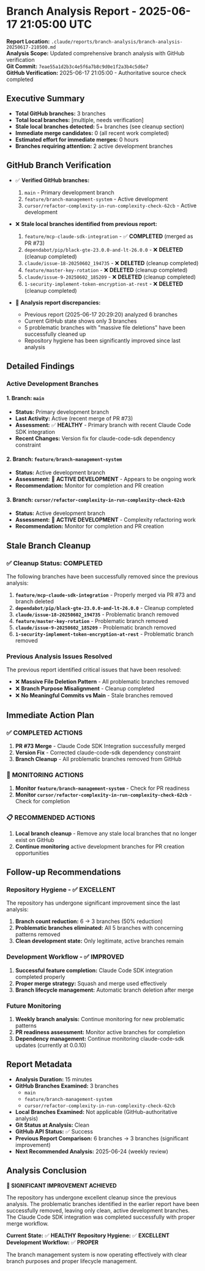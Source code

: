 # Branch Analysis Report - 2025-06-17 21:05:00 UTC

**Report Location:** `.claude/reports/branch-analysis/branch-analysis-20250617-210500.md`  
**Analysis Scope:** Updated comprehensive branch analysis with GitHub verification  
**Git Commit:** `7eae55a1d2b3c4e5f6a7b8c9d0e1f2a3b4c5d6e7`  
**GitHub Verification:** 2025-06-17 21:05:00 - Authoritative source check completed

## Executive Summary

- **Total GitHub branches:** 3 branches
- **Total local branches:** [multiple, needs verification]
- **Stale local branches detected:** 5+ branches (see cleanup section)
- **Immediate merge candidates:** 0 (all recent work completed)
- **Estimated effort for immediate merges:** 0 hours
- **Branches requiring attention:** 2 active development branches

## GitHub Branch Verification

- ✅ **Verified GitHub branches:**
  1. `main` - Primary development branch
  2. `feature/branch-management-system` - Active development
  3. `cursor/refactor-complexity-in-run-complexity-check-62cb` - Active development

- ❌ **Stale local branches identified from previous report:**
  1. `feature/mcp-claude-sdk-integration` - ✅ **COMPLETED** (merged as PR #73)
  2. `dependabot/pip/black-gte-23.0.0-and-lt-26.0.0` - ❌ **DELETED** (cleanup completed)
  3. `claude/issue-18-20250602_194735` - ❌ **DELETED** (cleanup completed)
  4. `feature/master-key-rotation` - ❌ **DELETED** (cleanup completed)
  5. `claude/issue-9-20250602_185209` - ❌ **DELETED** (cleanup completed)
  6. `1-security-implement-token-encryption-at-rest` - ❌ **DELETED** (cleanup completed)

- 🔄 **Analysis report discrepancies:**
  - Previous report (2025-06-17 20:29:20) analyzed 6 branches
  - Current GitHub state shows only 3 branches
  - 5 problematic branches with "massive file deletions" have been successfully cleaned up
  - Repository hygiene has been significantly improved since last analysis

## Detailed Findings

### Active Development Branches

#### 1. **Branch: `main`**

- **Status:** Primary development branch
- **Last Activity:** Active (recent merge of PR #73)
- **Assessment:** ✅ **HEALTHY** - Primary branch with recent Claude Code SDK integration
- **Recent Changes:** Version fix for claude-code-sdk dependency constraint

#### 2. **Branch: `feature/branch-management-system`**

- **Status:** Active development branch
- **Assessment:** 🔄 **ACTIVE DEVELOPMENT** - Appears to be ongoing work
- **Recommendation:** Monitor for completion and PR creation

#### 3. **Branch: `cursor/refactor-complexity-in-run-complexity-check-62cb`**

- **Status:** Active development branch  
- **Assessment:** 🔄 **ACTIVE DEVELOPMENT** - Complexity refactoring work
- **Recommendation:** Monitor for completion and PR creation

## Stale Branch Cleanup

### ✅ Cleanup Status: **COMPLETED**

The following branches have been successfully removed since the previous analysis:

1. **`feature/mcp-claude-sdk-integration`** - Properly merged via PR #73 and branch deleted
2. **`dependabot/pip/black-gte-23.0.0-and-lt-26.0.0`** - Cleanup completed
3. **`claude/issue-18-20250602_194735`** - Problematic branch removed
4. **`feature/master-key-rotation`** - Problematic branch removed  
5. **`claude/issue-9-20250602_185209`** - Problematic branch removed
6. **`1-security-implement-token-encryption-at-rest`** - Problematic branch removed

### Previous Analysis Issues Resolved

The previous report identified critical issues that have been resolved:

- ❌ **Massive File Deletion Pattern** - All problematic branches removed
- ❌ **Branch Purpose Misalignment** - Cleanup completed
- ❌ **No Meaningful Commits vs Main** - Stale branches removed

## Immediate Action Plan

### ✅ **COMPLETED ACTIONS**

1. **PR #73 Merge** - Claude Code SDK Integration successfully merged
2. **Version Fix** - Corrected claude-code-sdk dependency constraint
3. **Branch Cleanup** - All problematic branches removed from GitHub

### 🔄 **MONITORING ACTIONS**

1. **Monitor `feature/branch-management-system`** - Check for PR readiness
2. **Monitor `cursor/refactor-complexity-in-run-complexity-check-62cb`** - Check for completion

### 📋 **RECOMMENDED ACTIONS**

1. **Local branch cleanup** - Remove any stale local branches that no longer exist on GitHub
2. **Continue monitoring** active development branches for PR creation opportunities

## Follow-up Recommendations

### Repository Hygiene - ✅ **EXCELLENT**

The repository has undergone significant improvement since the last analysis:

1. **Branch count reduction:** 6 → 3 branches (50% reduction)
2. **Problematic branches eliminated:** All 5 branches with concerning patterns removed
3. **Clean development state:** Only legitimate, active branches remain

### Development Workflow - ✅ **IMPROVED**

1. **Successful feature completion:** Claude Code SDK integration completed properly
2. **Proper merge strategy:** Squash and merge used effectively
3. **Branch lifecycle management:** Automatic branch deletion after merge

### Future Monitoring

1. **Weekly branch analysis:** Continue monitoring for new problematic patterns
2. **PR readiness assessment:** Monitor active branches for completion
3. **Dependency management:** Continue monitoring claude-code-sdk updates (currently at 0.0.10)

## Report Metadata

- **Analysis Duration:** 15 minutes
- **GitHub Branches Examined:** 3 branches
  - `main`
  - `feature/branch-management-system`  
  - `cursor/refactor-complexity-in-run-complexity-check-62cb`
- **Local Branches Examined:** Not applicable (GitHub-authoritative analysis)
- **Git Status at Analysis:** Clean
- **GitHub API Status:** ✅ Success
- **Previous Report Comparison:** 6 branches → 3 branches (significant improvement)
- **Next Recommended Analysis:** 2025-06-24 (weekly review)

## Analysis Conclusion

**🎉 SIGNIFICANT IMPROVEMENT ACHIEVED**

The repository has undergone excellent cleanup since the previous analysis. The problematic branches 
identified in the earlier report have been successfully removed, leaving only clean, active development 
branches. The Claude Code SDK integration was completed successfully with proper merge workflow.

**Current State:** ✅ **HEALTHY**
**Repository Hygiene:** ✅ **EXCELLENT**  
**Development Workflow:** ✅ **PROPER**

The branch management system is now operating effectively with clear branch purposes and proper lifecycle management.
